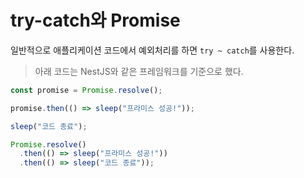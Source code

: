 # try-catch와 Promise

일반적으로 애플리케이션 코드에서 예외처리를 하면 `try ~ catch`를 사용한다.

> 아래 코드는 NestJS와 같은 프레임워크를 기준으로 했다.




```ts
const promise = Promise.resolve();

promise.then(() => sleep("프라미스 성공!"));

sleep("코드 종료");
```

```ts
Promise.resolve()
  .then(() => sleep("프라미스 성공!"))
  .then(() => sleep("코드 종료"));
```